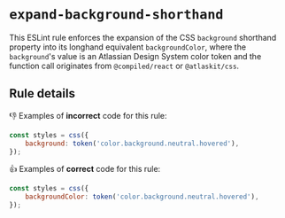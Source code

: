 # `expand-background-shorthand`

This ESLint rule enforces the expansion of the CSS `background` shorthand property into
its longhand equivalent `backgroundColor`, where the `background`'s value is an Atlassian
Design System color token and the function call originates from `@compiled/react` or `@atlaskit/css`.

## Rule details

👎 Examples of **incorrect** code for this rule:

```js
const styles = css({
	background: token('color.background.neutral.hovered'),
});
```

👍 Examples of **correct** code for this rule:

```js
const styles = css({
	backgroundColor: token('color.background.neutral.hovered'),
});
```
